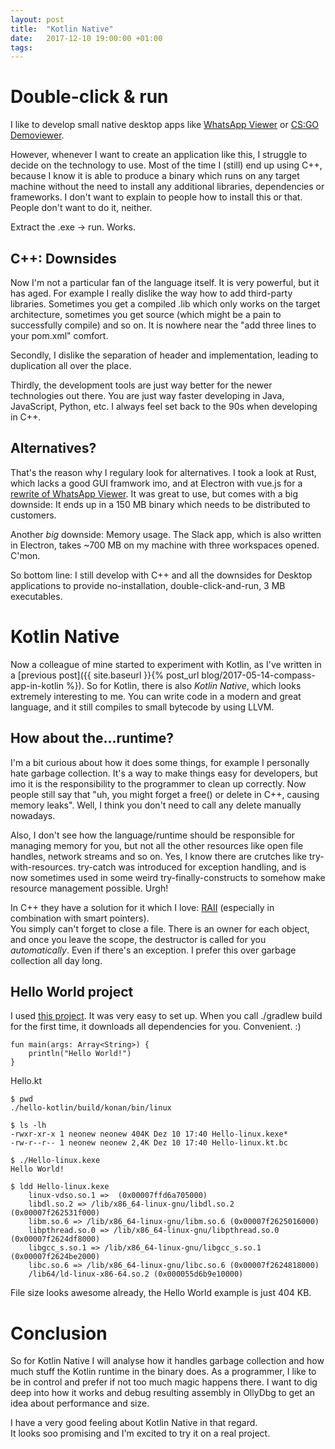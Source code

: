 ```yaml
---
layout: post
title:  "Kotlin Native"
date:   2017-12-10 19:00:00 +01:00
tags:
---
```


# Double-click & run

I like to develop small native desktop apps like [WhatsApp Viewer](http://andreas-mausch.de/whatsapp-viewer/) or [CS:GO Demoviewer](https://github.com/andreas-mausch/csgo-demohighlights).

However, whenever I want to create an application like this, I struggle to decide on the technology to use.
Most of the time I (still) end up using C++, because I know it is able to produce a binary which runs on
any target machine without the need to install any additional libraries, dependencies or frameworks.
I don't want to explain to people how to install this or that. People don't want to do it, neither.

Extract the .exe -> run. Works.

## C++: Downsides

Now I'm not a particular fan of the language itself. It is very powerful, but it has aged.
For example I really dislike the way how to add third-party libraries. Sometimes you get a compiled
.lib which only works on the target architecture, sometimes you get source (which might be a pain to
successfully compile) and so on. It is nowhere near the "add three lines to your pom.xml" comfort.

Secondly, I dislike the separation of header and implementation, leading to duplication all over the place.

Thirdly, the development tools are just way better for the newer technologies out there. You are just way faster
developing in Java, JavaScript, Python, etc.
I always feel set back to the 90s when developing in C++.

## Alternatives?

That's the reason why I regulary look for alternatives. I took a look at Rust, which lacks a good GUI framwork
imo, and at Electron with vue.js for a [rewrite of WhatsApp Viewer](https://github.com/andreas-mausch/whatsapp-viewer/tree/electron).
It was great to use, but comes with a big downside: It ends up in a 150 MB binary which needs to be distributed to customers.

Another *big* downside: Memory usage. The Slack app, which is also written in Electron, takes ~700 MB on my machine with three workspaces opened. C'mon.

So bottom line: I still develop with C++ and all the downsides for Desktop applications to provide no-installation, double-click-and-run, 3 MB executables.

# Kotlin Native

Now a colleague of mine started to experiment with Kotlin, as I've written in a [previous post]({{ site.baseurl }}{% post_url blog/2017-05-14-compass-app-in-kotlin %}).
So for Kotlin, there is also *Kotlin Native*, which looks extremely interesting to me.
You can write code in a modern and great language, and it still compiles to small bytecode by using LLVM.

## How about the...runtime?

I'm a bit curious about how it does some things, for example I personally hate garbage collection.
It's a way to make things easy for developers, but imo it is the responsibility to the programmer to clean up correctly.
Now people still say that "uh, you might forget a free() or delete in C++, causing memory leaks".
Well, I think you don't need to call any delete manually nowadays.

Also, I don't see how the language/runtime should be responsible for managing memory for you, but not
all the other resources like open file handles, network streams and so on.
Yes, I know there are crutches like try-with-resources. try-catch was introduced for exception handling,
and is now sometimes used in some weird try-finally-constructs to somehow make resource management possible. Urgh!

In C++ they have a solution for it which I love: [RAII](https://en.wikipedia.org/wiki/Resource_acquisition_is_initialization) (especially in combination with smart pointers).  
You simply can't forget to close a file.
There is an owner for each object, and once you leave the scope, the destructor is called for you *automatically*.
Even if there's an exception.
I prefer this over garbage collection all day long.

## Hello World project

I used [this project](https://github.com/msink/hello-kotlin).
It was very easy to set up. When you call ./gradlew build for the first time, it downloads all dependencies for you. Convenient. :)

```
fun main(args: Array<String>) {
    println("Hello World!")
}
```
Hello.kt

```
$ pwd
./hello-kotlin/build/konan/bin/linux

$ ls -lh
-rwxr-xr-x 1 neonew neonew 404K Dez 10 17:40 Hello-linux.kexe*
-rw-r--r-- 1 neonew neonew 2,4K Dez 10 17:40 Hello-linux.kt.bc

$ ./Hello-linux.kexe
Hello World!

$ ldd Hello-linux.kexe
	linux-vdso.so.1 =>  (0x00007ffd6a705000)
	libdl.so.2 => /lib/x86_64-linux-gnu/libdl.so.2 (0x00007f262531f000)
	libm.so.6 => /lib/x86_64-linux-gnu/libm.so.6 (0x00007f2625016000)
	libpthread.so.0 => /lib/x86_64-linux-gnu/libpthread.so.0 (0x00007f2624df8000)
	libgcc_s.so.1 => /lib/x86_64-linux-gnu/libgcc_s.so.1 (0x00007f2624be2000)
	libc.so.6 => /lib/x86_64-linux-gnu/libc.so.6 (0x00007f2624818000)
	/lib64/ld-linux-x86-64.so.2 (0x000055d6b9e10000)
```

File size looks awesome already, the Hello World example is just 404 KB.

# Conclusion

So for Kotlin Native I will analyse how it handles garbage collection and how much stuff the Kotlin runtime in the binary does.
As a programmer, I like to be in control and prefer if not too much magic happens there.
I want to dig deep into how it works and debug resulting assembly in OllyDbg to get an idea about performance and size.

I have a very good feeling about Kotlin Native in that regard.  
It looks soo promising and I'm excited to try it on a real project.
